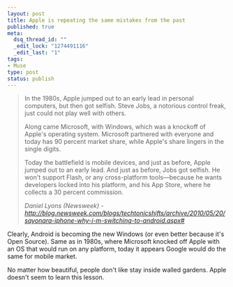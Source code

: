```yaml
--- 
layout: post
title: Apple is repeating the same mistakes from the past
published: true
meta: 
  dsq_thread_id: ""
  _edit_lock: "1274491116"
  _edit_last: "1"
tags: 
- Muse 
type: post
status: publish
---
```

<blockquote>
In the 1980s, Apple jumped out to an early lead in personal computers, but then got selfish. Steve Jobs, a notorious control freak, just could not play well with others.

Along came Microsoft, with Windows, which was a knockoff of Apple's operating system. Microsoft partnered with everyone and today has 90 percent market share, while Apple's share lingers in the single digits.

Today the battlefield is mobile devices, and just as before, Apple jumped out to an early lead. And just as before, Jobs got selfish. He won't support Flash, or any cross-platform tools—because he wants developers locked into his platform, and his App Store, where he collects a 30 percent commission.

<cite>Daniel Lyons (Newsweek) - <a href="http://blog.newsweek.com/blogs/techtonicshifts/archive/2010/05/20/sayonara-iphone-why-i-m-switching-to-android.aspx#">http://blog.newsweek.com/blogs/techtonicshifts/archive/2010/05/20/sayonara-iphone-why-i-m-switching-to-android.aspx#</a></cite>
</blockquote>

Clearly, Android is becoming the new Windows (or even better because it's Open Source). Same as in 1980s, where Microsoft knocked off Apple with an OS that would run on any platform, today it appears Google would do the same for mobile market.

No matter how beautiful, people don't like stay inside walled gardens. Apple doesn't seem to learn this lesson.
